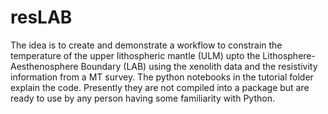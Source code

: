 # resLAB

The idea is to create and demonstrate a workflow to constrain the temperature of the upper lithospheric mantle (ULM) upto the Lithosphere-Aesthenosphere Boundary (LAB) using the xenolith data and the resistivity information from a MT survey.
The python notebooks in the tutorial folder explain the code. Presently they are not compiled into a package but are ready to use by any person having some familiarity with Python.
